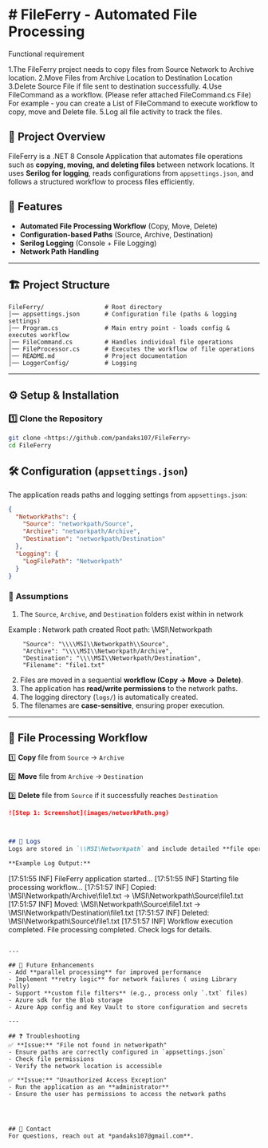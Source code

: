 ﻿# # FileFerry - Automated File Processing

Functional requirement

1.The FileFerry project needs to copy files from Source Network to Archive location.
2.Move Files from Archive Location to Destination Location
3.Delete Source File if file sent to destination successfully.
4.Use FileCommand as a workflow. (Please refer attached FileCommand.cs File) For example - you can create a List of FileCommand to execute workflow to copy, move and Delete file.
5.Log all file activity to track the files.


## 📌 Project Overview
FileFerry is a .NET 8 Console Application that automates file operations such as **copying, moving, and deleting files** between network locations. It uses **Serilog for logging**, reads configurations from `appsettings.json`, and follows a structured workflow to process files efficiently.

## 🚀 Features
- **Automated File Processing Workflow** (Copy, Move, Delete)
- **Configuration-based Paths** (Source, Archive, Destination)
- **Serilog Logging** (Console + File Logging)
- **Network Path Handling**


---

## 🏗️ Project Structure
```
FileFerry/                 # Root directory
│── appsettings.json       # Configuration file (paths & logging settings)
│── Program.cs             # Main entry point - loads config & executes workflow
│── FileCommand.cs         # Handles individual file operations
│── FileProcessor.cs       # Executes the workflow of file operations
│── README.md              # Project documentation
│── LoggerConfig/          # Logging
```

---

## ⚙️ Setup & Installation
### 1️⃣ **Clone the Repository**
```bash
git clone <https://github.com/pandaks107/FileFerry>
cd FileFerry
```


## 🛠 Configuration (`appsettings.json`)
The application reads paths and logging settings from `appsettings.json`:

```json
{
  "NetworkPaths": {
    "Source": "networkpath/Source",
    "Archive": "networkpath/Archive",
    "Destination": "networkpath/Destination"
  },
  "Logging": {
    "LogFilePath": "Networkpath"
  }
}
```

### 🔹 **Assumptions**
1. The `Source`, `Archive`, and `Destination` folders exist within in network

Example : Network path created Root path: \\MSI\Networkpath

        "Source": "\\\\MSI\\Networkpath\\Source",
        "Archive": "\\\\MSI\\Networkpath/Archive",
        "Destination": "\\\\MSI\\Networkpath/Destination",
        "Filename": "file1.txt"

2. Files are moved in a sequential **workflow (Copy → Move → Delete)**.
3. The application has **read/write permissions** to the network paths.
4. The logging directory (`logs/`) is automatically created.
5. The filenames are **case-sensitive**, ensuring proper execution.

---

## 📌 File Processing Workflow
1️⃣ **Copy** file from `Source` → `Archive`

2️⃣ **Move** file from `Archive` → `Destination`

3️⃣ **Delete** file from `Source` if it successfully reaches `Destination`

```markdown
![Step 1: Screenshot](images/networkPath.png)



## 📝 Logs
Logs are stored in `\\MSI\Networkpath` and include detailed **file operations, warnings, and errors**.

**Example Log Output:**
```
[17:51:55 INF] FileFerry application started...
[17:51:55 INF] Starting file processing workflow...
[17:51:57 INF] Copied: \\MSI\Networkpath/Archive\file1.txt -> \\MSI\Networkpath\Source\file1.txt
[17:51:57 INF] Moved: \\MSI\Networkpath\Source\file1.txt -> \\MSI\Networkpath/Destination\file1.txt
[17:51:57 INF] Deleted: \\MSI\Networkpath\Source\file1.txt
[17:51:57 INF] Workflow execution completed.
File processing completed. Check logs for details.
```

---

## 🤖 Future Enhancements
- Add **parallel processing** for improved performance
- Implement **retry logic** for network failures ( using Library Polly)
- Support **custom file filters** (e.g., process only `.txt` files)
- Azure sdk for the Blob storage 
- Azure App config and Key Vault to store configuration and secrets 

---

## ❓ Troubleshooting
✅ **Issue:** "File not found in networkpath"
- Ensure paths are correctly configured in `appsettings.json`
- Check file permissions
- Verify the network location is accessible

✅ **Issue:** "Unauthorized Access Exception"
- Run the application as an **administrator**
- Ensure the user has permissions to access the network paths




## 📧 Contact
For questions, reach out at *pandaks107@gmail.com**.

